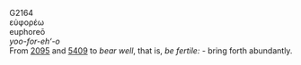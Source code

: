 <body>
  <p>G2164<br>  εὐφορέω  <br> euphoreō  <br><i>yoo-for-eh‘-o </i><br>From <a href="g2095.htm">2095</a> and <a href="g5409.htm">5409</a>  to <i>bear</i> <i>well</i>, that is, <i>be</i> <i>fertile:</i> - bring forth abundantly.<br></p>
 </body>